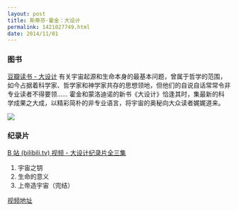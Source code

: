 ```yaml
---
layout: post
title: 斯蒂芬·霍金：大设计
permalink: 1421027749.html
date: 2014/11/01
---
```


### 图书
[豆瓣读书 - 大设计](http://book.douban.com/subject/5422665/)
有关宇宙起源和生命本身的最基本问题，曾属于哲学的范围，如今占据着科学家、哲学家和神学家共存的思想领地，但他们的自说自话常常令非专业读者不得要领…… 霍金和蒙洛迪诺的新书《大设计》恰逢其时，集最新的科学成果之大成，以精彩简朴的非专业语言，将宇宙的奥秘向大众读者娓娓道来。

![](http://img.teamkn.com/i/iRWZWP4m.png)

### 纪录片
[B 站 (bilibili.tv) 视频 - 大设计纪录片全三集](http://www.bilibili.com/video/av781249/)
1) 宇宙之钥
2) 生命的意义
3) 上帝造宇宙（完结）

[视频地址](http://v.youku.com/v_show/id_XNDQ3OTkxODIw.html)